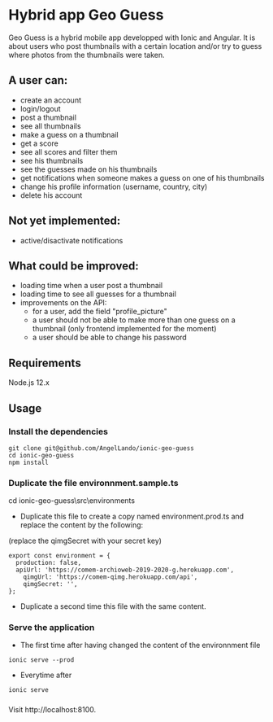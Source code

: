 # Hybrid app Geo Guess
Geo Guess is a hybrid mobile app developped with Ionic and Angular. It is about users who post thumbnails with a certain location and/or try to guess where photos from the thumbnails were taken.

## A user can:

* create an account
* login/logout
* post a thumbnail
* see all thumbnails
* make a guess on a thumbnail
* get a score
* see all scores and filter them
* see his thumbnails
* see the guesses made on his thumbnails
* get notifications when someone makes a guess on one of his thumbnails
* change his profile information (username, country, city)
* delete his account

## Not yet implemented:

* active/disactivate notifications

## What could be improved:

* loading time when a user post a thumbnail
* loading time to see all guesses for a thumbnail
* improvements on the API:
  * for a user, add the field "profile_picture"
  * a user should not be able to make more than one guess on a thumbnail (only frontend implemented for the moment)
  * a user should be able to change his password


## Requirements
Node.js 12.x

## Usage

### Install the dependencies
```
git clone git@github.com/AngelLando/ionic-geo-guess
cd ionic-geo-guess
npm install

```

### Duplicate the file environnment.sample.ts

cd ionic-geo-guess\src\environments

* Duplicate this file to create a copy named environment.prod.ts and replace the content by the following:

(replace the qimgSecret with your secret key)

```
export const environment = {
  production: false,
  apiUrl: 'https://comem-archioweb-2019-2020-g.herokuapp.com',
    qimgUrl: 'https://comem-qimg.herokuapp.com/api',
    qimgSecret: '',
};
```

* Duplicate a second time this file with the same content.


### Serve the application
* The first time after having changed the content of the environnment file

```
ionic serve --prod
```

* Everytime after

```
ionic serve
```

### 


Visit http://localhost:8100.
